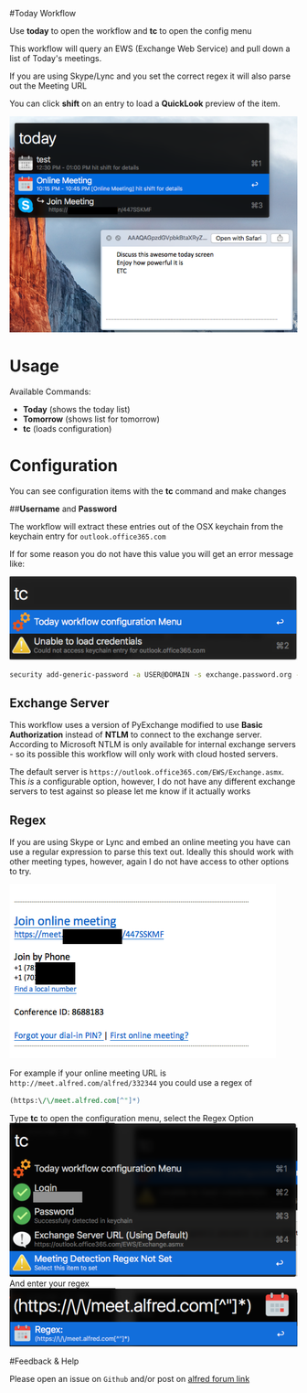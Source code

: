 #Today Workflow


Use **today** to open the workflow and **tc** to open the config menu


This workflow will query an EWS (Exchange Web Service) and pull down a list of Today's meetings.

If you are using Skype/Lync and you set the correct regex it will also parse out the Meeting URL

You can click **shift** on an entry to load a **QuickLook** preview of the item.

![picture](docs/sample.png)

# Usage

Available Commands:

* **Today** (shows the today list)
* **Tomorrow** (shows list for tomorrow)
* **tc** (loads configuration)

# Configuration

You can see configuration items with the **tc** command and make changes

##**Username** and **Password**

The workflow will extract these entries out of the OSX keychain from the keychain entry for `outlook.office365.com`

If for some reason you do not have this value you will get an error message like:

![error](docs/keychain_error.png)


```bash
security add-generic-password -a USER@DOMAIN -s exchange.password.org -w PASSWORD
```

## Exchange Server

This workflow uses a version of PyExchange modified to use **Basic Authorization** instead of **NTLM** to connect to the exchange server.  According to Microsoft NTLM is only available for internal exchange servers - so its possible this workflow will only work with cloud hosted servers.  

The default server is `https://outlook.office365.com/EWS/Exchange.asmx`.  This _is_ a configurable option, however, I do not have any different exchange servers to test against so please let me know if it actually works


## Regex

If you are using Skype or Lync and embed an online meeting you have can use a regular expression to parse this text out.  Ideally this should work with other meeting types, however, again I do not have access to other options to try.

![regex](docs/online_url.png)

  For example if your online meeting URL is `http://meet.alfred.com/alfred/332344` you could use a regex of

```perl
(https:\/\/meet.alfred.com[^"]*)
```

Type **tc** to open the configuration menu, select the Regex Option
![regex_cfg](docs/regex_cfg.png)
And enter your regex
![regex_cfg](docs/regex_enter.png)

#Feedback & Help

Please open an issue on `Github` and/or post on [alfred forum link](http://www.alfredforum.com/topic/9223-today-menu-for-microsoft-exchange-servers/)

